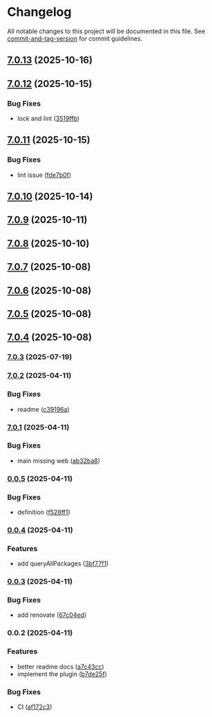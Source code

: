 # Changelog

All notable changes to this project will be documented in this file. See [commit-and-tag-version](https://github.com/absolute-version/commit-and-tag-version) for commit guidelines.

## [7.0.13](https://github.com/Cap-go/capacitor-android-usagestatsmanager/compare/7.0.12...7.0.13) (2025-10-16)

## [7.0.12](https://github.com/Cap-go/capacitor-android-usagestatsmanager/compare/7.0.11...7.0.12) (2025-10-15)


### Bug Fixes

* lock and lint ([3519ffb](https://github.com/Cap-go/capacitor-android-usagestatsmanager/commit/3519ffb75e761f0dc488d8d742df5090e26fe73f))

## [7.0.11](https://github.com/Cap-go/capacitor-android-usagestatsmanager/compare/7.0.10...7.0.11) (2025-10-15)


### Bug Fixes

* lint issue ([fde7b0f](https://github.com/Cap-go/capacitor-android-usagestatsmanager/commit/fde7b0fcfd58e5979f0734f558c7ab7c0b1e9df8))

## [7.0.10](https://github.com/Cap-go/capacitor-android-usagestatsmanager/compare/7.0.9...7.0.10) (2025-10-14)

## [7.0.9](https://github.com/Cap-go/capacitor-android-usagestatsmanager/compare/7.0.8...7.0.9) (2025-10-11)

## [7.0.8](https://github.com/Cap-go/capacitor-android-usagestatsmanager/compare/7.0.7...7.0.8) (2025-10-10)

## [7.0.7](https://github.com/Cap-go/capacitor-android-usagestatsmanager/compare/7.0.6...7.0.7) (2025-10-08)

## [7.0.6](https://github.com/Cap-go/capacitor-android-usagestatsmanager/compare/7.0.5...7.0.6) (2025-10-08)

## [7.0.5](https://github.com/Cap-go/capacitor-android-usagestatsmanager/compare/7.0.4...7.0.5) (2025-10-08)

## [7.0.4](https://github.com/Cap-go/capacitor-android-usagestatsmanager/compare/7.0.3...7.0.4) (2025-10-08)

### [7.0.3](https://github.com/Cap-go/capacitor-android-usagestatsmanager/compare/7.0.2...7.0.3) (2025-07-19)

### [7.0.2](https://github.com/Cap-go/capacitor-android-usagestatsmanager/compare/7.0.1...7.0.2) (2025-04-11)


### Bug Fixes

* readme ([c39196a](https://github.com/Cap-go/capacitor-android-usagestatsmanager/commit/c39196a9dbf9578873056d257f66152b3f6c7175))

### [7.0.1](https://github.com/Cap-go/capacitor-android-usagestatsmanager/compare/0.0.5...7.0.1) (2025-04-11)


### Bug Fixes

* main missing web ([ab32ba8](https://github.com/Cap-go/capacitor-android-usagestatsmanager/commit/ab32ba835a190ebfffbb3ca6b7257aae85739bf4))

### [0.0.5](https://github.com/Cap-go/capacitor-android-usagestatsmanager/compare/0.0.4...0.0.5) (2025-04-11)


### Bug Fixes

* definition ([f528ff1](https://github.com/Cap-go/capacitor-android-usagestatsmanager/commit/f528ff111f32480376e057863dd2bf8c17eb37a1))

### [0.0.4](https://github.com/Cap-go/capacitor-android-usagestatsmanager/compare/0.0.3...0.0.4) (2025-04-11)


### Features

* add queryAllPackages ([3bf77f1](https://github.com/Cap-go/capacitor-android-usagestatsmanager/commit/3bf77f1002322189e1315719a24bfc52aa48c6a3))

### [0.0.3](https://github.com/Cap-go/capacitor-android-usagestatsmanager/compare/0.0.2...0.0.3) (2025-04-11)


### Bug Fixes

* add renovate ([67c04ed](https://github.com/Cap-go/capacitor-android-usagestatsmanager/commit/67c04ed53c9e8e3c8a28c9c61f6c3511b83d1eee))

### 0.0.2 (2025-04-11)


### Features

* better readme docs ([a7c43cc](https://github.com/Cap-go/capacitor-android-usagestatsmanager/commit/a7c43cc6fbcff987327ea82a8d7edd85113e0acb))
* implement the plugin ([b7de25f](https://github.com/Cap-go/capacitor-android-usagestatsmanager/commit/b7de25f27d0df4b06808402a434f3390b5ee0595))


### Bug Fixes

* CI ([af172c3](https://github.com/Cap-go/capacitor-android-usagestatsmanager/commit/af172c34422397ae6a028e4792d14750cf76a063))
